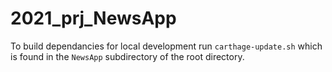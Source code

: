 # 2021_prj_NewsApp

To build dependancies for local development run `carthage-update.sh` which is found in the `NewsApp` subdirectory of the root directory.
